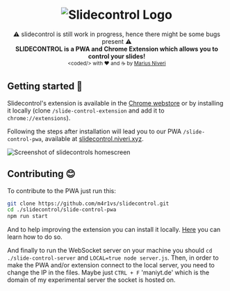 <h1 align="center">
  <img title="slidecontrol logo" alt="Slidecontrol Logo" src="https://raw.githubusercontent.com/m4r1vs/slidecontrol/master/slide-control-pwa/src/assets/slidecontrol_logo_gh.png">
</h1>
<div align="center">
  ⚠ slidecontrol is still work in progress, hence there might be some bugs present ⚠<br />
  <strong>SLIDECONTROL is a PWA and Chrome Extension which allows you to control your slides!</strong>
</div>
<div align="center">
  <sub>&lt;coded/&gt; with ❤︎ and ☕ by <a href="https://github.com/m4r1vs">Marius Niveri</a>
</div>

## Getting started 🚀
Slidecontrol's extension is available in
the [Chrome webstore](https://chrome.google.com/webstore/detail/slidecontrol/ghfjfgbiehcemjfapohnnfngcbappodg) or
by installing it locally (clone `/slide-control-extension` and add it to `chrome://extensions`).

Following the steps after installation will lead you to our PWA `/slide-control-pwa`, available
at [slidecontrol.niveri.xyz](https://sc.niveri.xyz).

![Screenshot of slidecontrols homescreen](https://maniyt.de/screenshot1.png)
## Contributing 😊
To contribute to the PWA just run this:
```sh
git clone https://github.com/m4r1vs/slidecontrol.git
cd ./slidecontrol/slide-control-pwa
npm run start
```
And to help improving the extension you can install it locally.
[Here](https://blog.hunter.io/how-to-install-a-chrome-extension-without-using-the-chrome-web-store-31902c780034) you can learn how to do so.

And finally to run the WebSocket server on your machine you should `cd ./slide-control-server` and `LOCAL=true node server.js`.
Then, in order to make the PWA and/or extension connect to the local server, you need to change the IP in the files.
Maybe just `CTRL + F` 'maniyt.de' which is the domain of my experimental server the socket is hosted on.